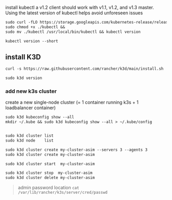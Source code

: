 install kubectl 
a v1.2 client should work with v1.1, v1.2, and v1.3 master. Using the latest version of kubectl helps avoid unforeseen issues
```txt
sudo curl -fLO https://storage.googleapis.com/kubernetes-release/release/`curl -s https://storage.googleapis.com/kubernetes-release/release/stable.txt`/bin/linux/amd64/kubectl &&
sudo chmod +x ./kubectl &&
sudo mv ./kubectl /usr/local/bin/kubectl && kubectl version

kubectl version --short
```


## install K3D 
```txt
curl -s https://raw.githubusercontent.com/rancher/k3d/main/install.sh | bash 

sudo k3d version
```

### add new k3s cluster
create a new single-node cluster (= 1 container running k3s + 1 loadbalancer container)
```txt
sudo k3d kubeconfig show --all
mkdir ~/.kube && sudo k3d kubeconfig show --all > ~/.kube/config


sudo k3d cluster list
sudo k3d node    list

sudo k3d cluster create my-cluster-asim --servers 3 --agents 3
sudo k3d cluster create my-cluster-asim

sudo k3d cluster start  my-cluster-asim

sudo k3d cluster stop  my-cluster-asim
sudo k3d cluster delete my-cluster-asim
```
> admin password location `cat /var/lib/rancher/k3s/server/cred/passwd`
